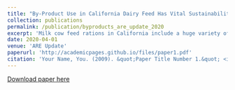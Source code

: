 ```yaml
---
title: "By-Product Use in California Dairy Feed Has Vital Sustainability Implications"
collection: publications
permalink: /publication/byproducts_are_update_2020
excerpt: 'Milk cow feed rations in California include a huge variety of byproduct feeds that contribute a substantial share of nutrition. Byproduct use helps moderate feed costs, provides important income to by-product suppliers, frees Central Valley crop farm resources (land and water) for other uses, and reduces environmental consequences of waste.'
date: 2020-04-01
venue: 'ARE Update'
paperurl: 'http://academicpages.github.io/files/paper1.pdf'
citation: 'Your Name, You. (2009). &quot;Paper Title Number 1.&quot; <i>Journal 1</i>. 1(1).'
---
```



[Download paper here](https://s.giannini.ucop.edu/uploads/giannini_public/8a/27/8a27ab6f-a905-495a-9cd9-49d27cde3c51/v24n2_2.pdf)

